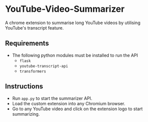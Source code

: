 # YouTube-Video-Summarizer
A chrome extension to summarise long YouTube videos by utilising YouTube's transcript feature.

## Requirements
- The following python modules must be installed to run the API
  - ```flask```
  - ```youtube-transcript-api```
  - ```transformers```

## Instructions
- Run ```app.py``` to start the summarizer API.
- Load the custom extension into any Chromium browser.
- Go to any YouTube video and click on the extension logo to start summarizing.
